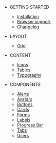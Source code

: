 * GETTING STARTED
    * [Installation](getting-started/installation.md)
    * [Browser support](getting-started/browser-support.md)
    * [Changelog](getting-started/changelog.md)

* LAYOUT
    * [Grid](layout/grid.md)

* CONTENT
    * [Icons](content/icons.md)
    * [Tables](content/tables.md)
    * [Typography](content/typography.md)

* COMPONENTS
    * [Alerts](components/alerts.md)
    * [Avatars](components/avatars.md)
    * [Buttons](components/buttons.md)
    * [Cards](components/cards.md)
    * [Forms](components/forms.md)
    * [Labels](components/labels.md)
    * [Progress Bar](components/progress-bars.md)
    * [Tabs](components/tabs.md)
    * [Users](components/users.md)